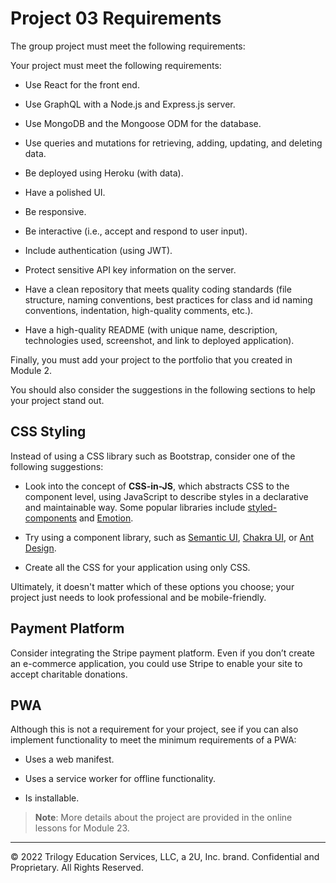 # Project 03 Requirements

The group project must meet the following requirements:

Your project must meet the following requirements:

* Use React for the front end.

* Use GraphQL with a Node.js and Express.js server.

* Use MongoDB and the Mongoose ODM for the database.

* Use queries and mutations for retrieving, adding, updating, and deleting data.

* Be deployed using Heroku (with data).

* Have a polished UI.

* Be responsive.

* Be interactive (i.e., accept and respond to user input).

* Include authentication (using JWT).

* Protect sensitive API key information on the server.

* Have a clean repository that meets quality coding standards (file structure, naming conventions, best practices for class and id naming conventions, indentation, high-quality comments, etc.).

* Have a high-quality README (with unique name, description, technologies used, screenshot, and link to deployed application).

Finally, you must add your project to the portfolio that you created in Module 2.

You should also consider the suggestions in the following sections to help your project stand out.

## CSS Styling

Instead of using a CSS library such as Bootstrap, consider one of the following suggestions:

* Look into the concept of **CSS-in-JS**, which abstracts CSS to the component level, using JavaScript to describe styles in a declarative and maintainable way. Some popular libraries include [styled-components](https://styled-components.com/) and [Emotion](https://emotion.sh/docs/introduction).

* Try using a component library, such as [Semantic UI](https://semantic-ui.com/), [Chakra UI](https://chakra-ui.com/), or [Ant Design](https://ant.design/).

* Create all the CSS for your application using only CSS.

Ultimately, it doesn't matter which of these options you choose; your project just needs to look professional and be mobile-friendly.

## Payment Platform

Consider integrating the Stripe payment platform. Even if you don’t create an e-commerce application, you could use Stripe to enable your site to accept charitable donations.

## PWA

Although this is not a requirement for your project, see if you can also implement functionality to meet the minimum requirements of a PWA:

* Uses a web manifest.

* Uses a service worker for offline functionality.

* Is installable.

> **Note**: More details about the project are provided in the online lessons for Module 23.

---
© 2022 Trilogy Education Services, LLC, a 2U, Inc. brand. Confidential and Proprietary. All Rights Reserved.
